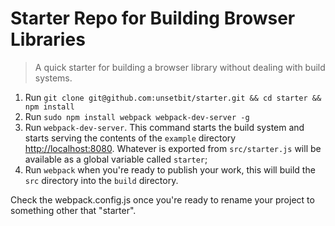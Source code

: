 # Starter Repo for Building Browser Libraries

> A quick starter for building a browser library without dealing with build systems.

1. Run `git clone git@github.com:unsetbit/starter.git && cd starter && npm install`
2. Run `sudo npm install webpack webpack-dev-server -g`
3. Run `webpack-dev-server`. This command starts the build system and starts serving the contents of the `example` directory  [http://localhost:8080](localhost:8080). Whatever is exported from `src/starter.js` will be available as a global variable called `starter`;
4. Run `webpack` when you're ready to publish your work, this will build the `src`
directory into the `build` directory.

Check the webpack.config.js once you're ready to rename your project to something other
that "starter".
